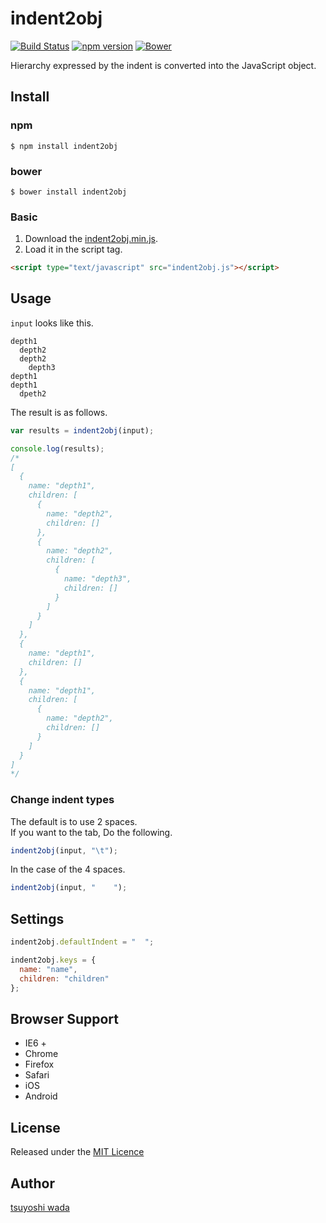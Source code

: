 indent2obj
==========

[![Build Status](http://img.shields.io/travis/tsuyoshiwada/indent2obj.svg?style=flat-square)](https://travis-ci.org/tsuyoshiwada/indent2obj)
[![npm version](https://img.shields.io/npm/v/indent2obj.svg?style=flat-square)](http://badge.fury.io/js/indent2obj)
[![Bower](https://img.shields.io/bower/v/indent2obj.svg?style=flat-square)](http://bower.io/search/?q=indent2obj)


Hierarchy expressed by the indent is converted into the JavaScript object.


## Install

### npm

```
$ npm install indent2obj
```

### bower

```
$ bower install indent2obj
```

### Basic

1. Download the [indent2obj.min.js](https://raw.githubusercontent.com/tsuyoshiwada/indent2obj/master/indent2obj.min.js).  
2. Load it in the script tag.


```html
<script type="text/javascript" src="indent2obj.js"></script>
```



## Usage

`input` looks like this.

```
depth1
  depth2
  depth2
    depth3
depth1
depth1
  dpeth2
```

The result is as follows.

```javascript
var results = indent2obj(input);

console.log(results);
/*
[
  {
    name: "depth1",
    children: [
      {
        name: "depth2",
        children: []
      },
      {
        name: "depth2",
        children: [
          {
            name: "depth3",
            children: []
          }
        ]
      }
    ]
  },
  {
    name: "depth1",
    children: []
  },
  {
    name: "depth1",
    children: [
      {
        name: "depth2",
        children: []
      }
    ]
  }
]
*/
```


### Change indent types

The default is to use 2 spaces.  
If you want to the tab, Do the following.

```javascript
indent2obj(input, "\t");
```

In the case of the 4 spaces.

```javascript
indent2obj(input, "    ");
```


## Settings

```javascript
indent2obj.defaultIndent = "  ";

indent2obj.keys = {
  name: "name",
  children: "children"
};
```



## Browser Support

* IE6 +
* Chrome
* Firefox
* Safari
* iOS
* Android


## License
Released under the [MIT Licence](https://raw.githubusercontent.com/tsuyoshiwada/indent2obj/master/LICENSE)


## Author
[tsuyoshi wada](https://github.com/tsuyoshiwada/)
